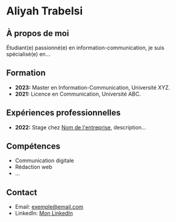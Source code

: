 # Aliyah Trabelsi

## À propos de moi
Étudiant(e) passionné(e) en information-communication, je suis spécialisé(e) en...

## Formation
- **2023:** Master en Information-Communication, Université XYZ.
- **2021:** Licence en Communication, Université ABC.

## Expériences professionnelles
- **2022:** Stage chez [Nom de l'entreprise](#), description...

## Compétences
- Communication digitale
- Rédaction web
- ...

## Contact
- Email: exemple@email.com
- LinkedIn: [Mon LinkedIn](https://www.linkedin.com/in/monprofil/)
